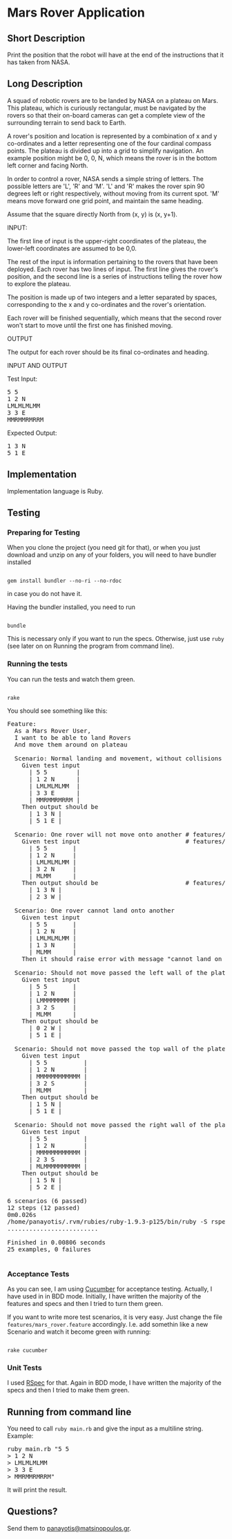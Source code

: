 # Mars Rover Application

## Short Description

Print the position that the robot will have at the end of the instructions that it has taken from NASA.

## Long Description

A squad of robotic rovers are to be landed by NASA on a plateau on Mars. This plateau, which is curiously rectangular, must be navigated by the rovers so that their on-board
cameras can get a complete view of the surrounding terrain to send back to Earth.

A rover's position and location is represented by a combination of x and y co-ordinates and a letter representing one of the four cardinal compass points. The plateau is divided
up into a grid to simplify navigation. An example position might be 0, 0, N, which means the rover is in the bottom left corner and facing North.

In order to control a rover, NASA sends a simple string of letters. The possible letters are 'L', 'R' and 'M'. 'L' and 'R' makes the rover spin 90 degrees left or right
respectively, without moving from its current spot. 'M' means move forward one grid point, and maintain the same heading.

Assume that the square directly North from (x, y) is (x, y+1).

INPUT:

The first line of input is the upper-right coordinates of the plateau, the lower-left coordinates are assumed to be 0,0.

The rest of the input is information pertaining to the rovers that have been deployed. Each rover has two lines of input. The first line gives the rover's position, and the second line is a series of instructions telling the rover how to explore the plateau.

The position is made up of two integers and a letter separated by spaces, corresponding to the x and y co-ordinates and the rover's orientation.

Each rover will be finished sequentially, which means that the second rover won't start to move until the first one has finished moving.

OUTPUT

The output for each rover should be its final co-ordinates and heading.

INPUT AND OUTPUT

Test Input:
<pre>
5 5
1 2 N
LMLMLMLMM
3 3 E
MMRMMRMRRM
</pre>

Expected Output:
<pre>
1 3 N
5 1 E
</pre>

## Implementation

Implementation language is Ruby.

## Testing

### Preparing for Testing

When you clone the project (you need git for that), or when you just download and unzip on any of your folders, you will need to have bundler installed

<code>
gem install bundler --no-ri --no-rdoc
</code>

in case you do not have it.

Having the bundler installed, you need to run

<code>
bundle
</code>

This is necessary only if you want to run the specs. Otherwise, just use `ruby` (see later on on Running the program from command line).

### Running the tests

You can run the tests and watch them green.

<code>
rake
</code>

You should see something like this:

<pre>
Feature:
  As a Mars Rover User,
  I want to be able to land Rovers
  And move them around on plateau

  Scenario: Normal landing and movement, without collisions # features/mars_rover.feature:6
    Given test input                                        # features/step_definitions/mars_rover_steps.rb:1
      | 5 5        |
      | 1 2 N      |
      | LMLMLMLMM  |
      | 3 3 E      |
      | MMRMMRMRRM |
    Then output should be                                   # features/step_definitions/mars_rover_steps.rb:9
      | 1 3 N |
      | 5 1 E |

  Scenario: One rover will not move onto another # features/mars_rover.feature:17
    Given test input                             # features/step_definitions/mars_rover_steps.rb:1
      | 5 5       |
      | 1 2 N     |
      | LMLMLMLMM |
      | 3 2 N     |
      | MLMM      |
    Then output should be                        # features/step_definitions/mars_rover_steps.rb:9
      | 1 3 N |
      | 2 3 W |

  Scenario: One rover cannot land onto another                                               # features/mars_rover.feature:28
    Given test input                                                                         # features/step_definitions/mars_rover_steps.rb:1
      | 5 5       |
      | 1 2 N     |
      | LMLMLMLMM |
      | 1 3 N     |
      | MLMM      |
    Then it should raise error with message "cannot land on this position. Already occupied" # features/step_definitions/mars_rover_steps.rb:16

  Scenario: Should not move passed the left wall of the plateau # features/mars_rover.feature:37
    Given test input                                            # features/step_definitions/mars_rover_steps.rb:1
      | 5 5       |
      | 1 2 N     |
      | LMMMMMMMM |
      | 3 2 S     |
      | MLMM      |
    Then output should be                                       # features/step_definitions/mars_rover_steps.rb:9
      | 0 2 W |
      | 5 1 E |

  Scenario: Should not move passed the top wall of the plateau # features/mars_rover.feature:48
    Given test input                                           # features/step_definitions/mars_rover_steps.rb:1
      | 5 5          |
      | 1 2 N        |
      | MMMMMMMMMMMM |
      | 3 2 S        |
      | MLMM         |
    Then output should be                                      # features/step_definitions/mars_rover_steps.rb:9
      | 1 5 N |
      | 5 1 E |

  Scenario: Should not move passed the right wall of the plateau # features/mars_rover.feature:59
    Given test input                                             # features/step_definitions/mars_rover_steps.rb:1
      | 5 5          |
      | 1 2 N        |
      | MMMMMMMMMMMM |
      | 2 3 S        |
      | MLMMMMMMMMMM |
    Then output should be                                        # features/step_definitions/mars_rover_steps.rb:9
      | 1 5 N |
      | 5 2 E |

6 scenarios (6 passed)
12 steps (12 passed)
0m0.026s
/home/panayotis/.rvm/rubies/ruby-1.9.3-p125/bin/ruby -S rspec ./spec/models/mars_rover/plateau_spec.rb ./spec/models/mars_rover/rover_spec.rb
.........................

Finished in 0.00806 seconds
25 examples, 0 failures

</pre>

### Acceptance Tests

As you can see, I am using [Cucumber](https://github.com/cucumber/cucumber) for acceptance testing. Actually, I have used in in BDD mode. Initially, I have written the majority of the features and specs and then I tried
to turn them green.

If you want to write more test scenarios, it is very easy. Just change the file <code>features/mars_rover.feature</code> accordingly. I.e. add somethin like a new Scenario and watch
it become green with running:

<code>
rake cucumber
</code>

### Unit Tests

I used [RSpec](https://github.com/rspec/rspec-core) for that. Again in BDD mode, I have written the majority of the specs and then I tried to make them green.

## Running from command line

You need to call `ruby main.rb` and give the input as a multiline string. Example:
<pre>
ruby main.rb "5 5
> 1 2 N
> LMLMLMLMM
> 3 3 E
> MMRMMRMRRM"
</pre>

It will print the result.

## Questions?

Send them to [panayotis@matsinopoulos.gr](mailto:panayotis@matsinopoulos.gr).

